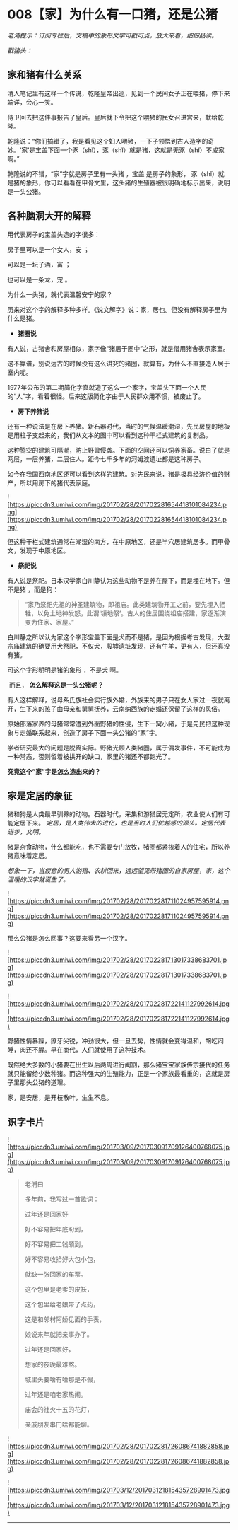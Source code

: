 # 008【家】为什么有一口猪，还是公猪

 *老浦提示：订阅专栏后，文稿中的象形文字可戳可点，放大来看，细细品读。*

 *戳猪头：*   

## 家和猪有什么关系

清人笔记里有这样一个传说，乾隆皇帝出巡，见到一个民间女子正在喂猪，停下来端详，会心一笑。

侍卫回去把这件事报告了皇后。皇后就下令把这个喂猪的民女召进宫来，献给乾隆。

乾隆说：“你们搞错了，我是看见这个妇人喂猪，一下子领悟到古人造字的奇妙。‘家’是宝盖下面一个豕（shǐ），豕（shǐ）就是猪，这就是无豕（shǐ）不成家啊。”

乾隆说的不错，“家”字就是房子里有一头猪 ，宝盖 是房子的象形， 豕（shǐ）就是猪的象形，你可以看看在甲骨文里，这头猪的生殖器被很明确地标示出来，说明是一头公猪。

## 各种脑洞大开的解释

用代表房子的宝盖头造的字很多：

房子里可以是一个女人，安 ；

可以是一坛子酒，富 ；

也可以是一条龙，宠 。

为什么一头猪，就代表温馨安宁的家？

历来对这个字的解释多种多样。《说文解字》说：家，居也。但没有解释房子里为什么是猪。

* **猪圈说** 

有人说，古猪舍和房屋相似，家字像“猪居于圈中”之形，就是借用猪舍表示家室。

这不靠谱，别说远古的时候没有这么讲究的猪圈，就算有，为什么不直接造人居于室内呢。

1977年公布的第二期简化字真就造了这么一个家字，宝盖头下面一个人民的“人”字，看着很怪。后来这版简化字由于人民群众用不惯，被废止了。

* **房下养猪说** 

还有一种说法是在房下养猪。新石器时代，当时的气候温暖潮湿，先民房屋的地板是用柱子支起来的，我们从文本的图中可以看到这种干栏式建筑的复制品。

这种腾空的建筑可隔潮，防止野兽侵袭。下面的空间还可以饲养家畜。说白了就是两层，一层养猪，二层住人。距今七千多年的河姆渡遗址都是这种房子。

如今在我国西南地区还可以看到这样的建筑。对先民来说，猪是极具经济价值的财产，所以用房下的猪代表家庭。

![https://piccdn3.umiwi.com/img/201702/28/201702281654418101084234.png](https://piccdn3.umiwi.com/img/201702/28/201702281654418101084234.png)

但这种干栏式建筑通常在潮湿的南方，在中原地区，还是半穴居建筑居多。而甲骨文，发现于中原地区。

* **祭祀说** 

有人说是祭祀。日本汉学家白川静认为这些动物不是养在屋下，而是埋在地下。但不是猪 ，而是狗：

> “家乃祭祀先祖的神圣建筑物，即祖庙。此类建筑物开工之前，要先埋入牺牲，以免土地神发怒，此谓‘镇地祭’。古人的住居围绕祖庙搭建，家逐渐演变为住家、家屋。”

白川静之所以认为家这个字形宝盖下面是犬而不是猪，是因为根据考古发现，大型宗庙建筑的确要用犬祭祀，不仅犬，殷墟遗址发现，还有牛羊，更有人，但还真没有猪。

可这个字形明明是猪的象形 ，不是犬 啊。

 而且， **怎么解释这是一头公猪呢？**

有人这样解释，说母系氏族社会实行族外婚，外族来的男子只在女人家过一夜就离开，生下来的孩子由母亲和舅舅抚养，云南纳西族的走婚还保留了这样的风俗。

原始部落家养的母猪常常遭到外面野猪的性侵，生下一窝小猪，于是先民把这种现象与走婚联系起来，创造了房子下面一头公猪的“家”字。

学者研究最大的问题是脱离实际。野猪光顾人类猪圈，属于偶发事件，不可能成为一种常态，否则留着被拱开的缺口，家里的猪还不都跑光了。

 **究竟这个”家”字是怎么造出来的？**

## 家是定居的象征

猪和狗是人类最早驯养的动物。石器时代，采集和游猎居无定所，农业使人们有可能定居下来。 *定居，是人类伟大的进化，也是当时人们优越感的源头。定居代表进步，文明。*

猪是杂食动物，什么都能吃，也不需要专门放牧，猪圈都紧挨着人的住宅，所以养猪意味着定居。

 *想象一下，当疲惫的男人游猎、农耕回来，远远望见带猪圈的自家房屋，家，这个温暖的汉字就诞生了。*

![https://piccdn3.umiwi.com/img/201702/28/201702281711024957595914.png](https://piccdn3.umiwi.com/img/201702/28/201702281711024957595914.png)

那么公猪是怎么回事？这要来看另一个汉字。

![https://piccdn3.umiwi.com/img/201702/28/201702281713017338683701.jpg](https://piccdn3.umiwi.com/img/201702/28/201702281713017338683701.jpg)

![https://piccdn3.umiwi.com/img/201702/28/201702281722141127992614.jpg](https://piccdn3.umiwi.com/img/201702/28/201702281722141127992614.jpg)

野猪性情暴躁，獠牙尖锐，冲劲很大，但一旦去势，性情就会变得温和，胡吃闷睡，肉还不腥。早在商代，人们就使用了这种技术。

既然绝大多数的小猪要在出生以后两周进行阉割，那么猪宝宝家族传宗接代的任务就只能留给少数种猪。而这种强大的生殖能力，正是一个家族最看重的，这就是房子里那头公猪的道理。

家，是安居，是开枝散叶，生生不息。

## 识字卡片

![https://piccdn3.umiwi.com/img/201703/09/201703091709126400768075.jpg](https://piccdn3.umiwi.com/img/201703/09/201703091709126400768075.jpg)

> 老浦曰
> 
> 多年前，我写过一首歌词：
> 
> 
> 
> 过年还是回家好
> 
> 
> 
> 好不容易把年底盼到，
> 
> 好不容易把工钱领到，
> 
> 好不容易收拾好大包小包，
> 
> 就缺一张回家的车票。
> 
> 这个包里是老爹的皮袄，
> 
> 这个包里给老娘带了点药，
> 
> 这是和邻村阿娇见面的手表，
> 
> 娘说来年就把亲事办了。
> 
> 
> 
> 
> 
> 过年还是回家好，
> 
> 想家的夜晚最难熬。
> 
> 城里头要啥有啥那是不假，
> 
> 过年还是咱老家热闹。
> 
> 庙会的社火十五的花灯，
> 
> 亲戚朋友串门啥都能聊。

![https://piccdn3.umiwi.com/img/201702/28/201702281726086741882858.jpg](https://piccdn3.umiwi.com/img/201702/28/201702281726086741882858.jpg)

![https://piccdn3.umiwi.com/img/201703/12/201703121815435728901473.jpg](https://piccdn3.umiwi.com/img/201703/12/201703121815435728901473.jpg)

---

